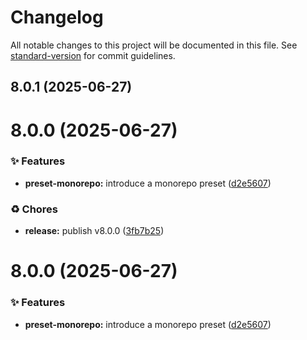 # Changelog

All notable changes to this project will be documented in this file. See [standard-version](https://github.com/conventional-changelog/standard-version) for commit guidelines.

## 8.0.1 (2025-06-27)



# 8.0.0 (2025-06-27)


### ✨ Features

* **preset-monorepo:** introduce a monorepo preset ([d2e5607](https://github.com/alvis/presetter/commit/d2e5607902252daf19659fa865d171749074db21))


### ♻️ Chores

* **release:** publish v8.0.0 ([3fb7b25](https://github.com/alvis/presetter/commit/3fb7b25edf5e1c46129b06393b97ae0c024df1dc))



# 8.0.0 (2025-06-27)


### ✨ Features

* **preset-monorepo:** introduce a monorepo preset ([d2e5607](https://github.com/alvis/presetter/commit/d2e5607902252daf19659fa865d171749074db21))
